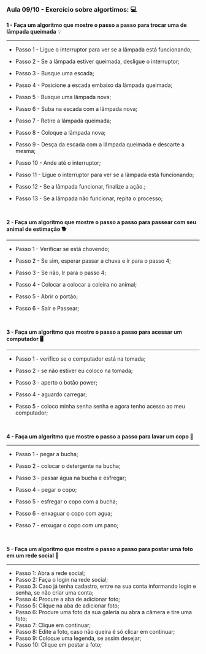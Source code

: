 ### Aula 09/10 - Exercício sobre algortimos: :computer: 



**1 -  Faça um algoritmo que mostre o passo a passo para trocar uma de lâmpada queimada** 💡

-------------------------------------------------

* Passo 1 - Ligue o interruptor para ver se a lâmpada está funcionando;

* Passo 2 - Se a lâmpada estiver queimada, desligue o interruptor;

* Passo 3  - Busque uma escada;

* Passo 4 - Posicione a escada embaixo da lâmpada queimada;

* Passo 5  - Busque uma lâmpada nova;

* Passo 6 - Suba na escada com a lâmpada nova;

* Passo 7 - Retire a lâmpada queimada;

* Passo 8 - Coloque a lâmpada nova;

* Passo 9 - Desça da escada com a lâmpada queimada e descarte a mesma;

* Passo 10 - Ande até o interruptor;

* Passo 11 - Ligue o interruptor para ver se a lâmpada está funcionando;

* Passo 12 - Se a lâmpada funcionar, finalize a ação.;

* Passo 13 - Se a lâmpada não funcionar, repita o processo;

  ​

**2 - Faça um algoritmo que mostre o passo a passo para passear com seu animal de estimação :dog2:**

------------------------------

* Passo 1 - Verificar se está chovendo;

* Passo 2 - Se sim, esperar passar a chuva e ir para o passo 4;

* Passo 3 - Se não, Ir para o passo 4;

* Passo 4 - Colocar a colocar a coleira no animal;

* Passo 5 - Abrir o portão;

* Passo 6 - Sair e Passear;

  ​

**3 - Faça um algoritmo que mostre o passo a passo para acessar um computador :desktop_computer:**

----------------------

* Passo 1 - verifico se o computador está na tomada;

* Passo 2 - se não estiver eu coloco na tomada;

* Passo 3 -  aperto o botão power;

* Passo 4 -  aguardo carregar;

* Passo 5 - coloco minha senha senha e agora tenho acesso ao meu computador;

  ​

**4 - Faça um algoritmo que mostre o passo a passo para lavar um copo 🥛**

-------------------

* Passo 1 - pegar a bucha;

* Passo 2 - colocar o detergente na bucha;

* Passo 3 - passar água na bucha e esfregar;

* Passo 4 - pegar o copo;

* Passo 5 - esfregar o copo com a bucha;

* Passo 6 - enxaguar o copo com agua;

* Passo 7 - enxugar o copo com um pano;

  ​

**5  - Faça um algoritmo que mostre o passo a passo para postar uma foto em um rede social** 📱

--------------------------

* Passo 1: Abra a rede social;
* Passo 2: Faça o login na rede social;
* Passo 3: Caso já tenha cadastro, entre na sua conta informando login e senha, se não criar uma conta;
* Passo 4: Procure a aba de adicionar foto;
* Passo 5: Clique na aba de adicionar foto;
* Passo 6: Procure uma foto da sua galeria ou abra a câmera e tire uma foto;
* Passo 7: Clique em continuar;
* Passo 8: Edite a foto, caso não queira é só clicar em continuar;
* Passo 9: Coloque uma legenda, se assim desejar;
* Passo 10: Clique em postar a foto;
